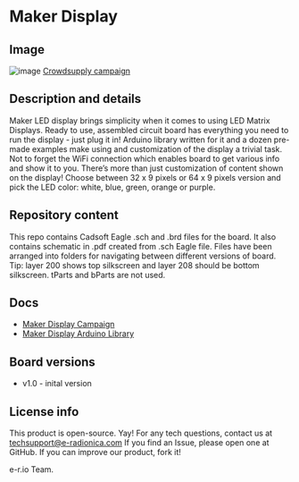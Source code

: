 # Maker Display
## Image
![image](https://www.crowdsupply.com/img/46dd/1st-picture_jpg_project-body.jpg)
[Crowdsupply campaign][CF]

## Description and details
Maker LED display brings simplicity when it comes to using LED Matrix Displays. Ready to use, assembled circuit board has everything you need to run the display - just plug it in! Arduino library written for it and a dozen pre-made examples make using and customization of the display a trivial task. Not to forget the WiFi connection which enables board to get various info and show it to you. There’s more than just customization of content shown on the display! Choose between 32 x 9 pixels or 64 x 9 pixels version and pick the LED color: white, blue, green, orange or purple.

## Repository content
This repo contains Cadsoft Eagle .sch and .brd files for the board. It also contains schematic in .pdf created from .sch Eagle file. 
Files have been arranged into folders for navigating between different versions of board. 
Tip: layer 200 shows top silkscreen and layer 208 should be bottom silkscreen. tParts and bParts are not used.

## Docs
- [Maker Display Campaign][CF]
- [Maker Display Arduino Library][library]

## Board versions
- v1.0 - inital version

## License info
This product is open-source. Yay!
For any tech questions, contact us at techsupport@e-radionica.com
If you find an Issue, please open one at GitHub. If you can improve our product, fork it!

e-r.io Team.

[library]: #
[CF]: https://www.crowdsupply.com/e-radionica/maker-led-display